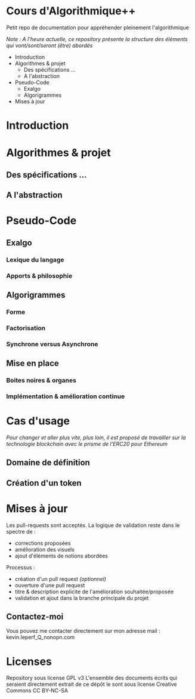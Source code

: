 # Cours d'Algorithmique++

Petit repo de documentation pour appréhender pleinement l'algorithmique

_Note : A l'heure actuelle, ce repository présente la structure des éléments qui vont/sont/seront (être) abordés_

- Introduction
- Algorithmes & projet
  - Des spécifications ...
  - A l'abstraction
- Pseudo-Code
  - Exalgo
  - Algorigrammes
- Mises à jour

# Introduction

# Algorithmes & projet

## Des spécifications ...

## A l'abstraction

# Pseudo-Code

## Exalgo

### Lexique du langage

### Apports & philosophie

## Algorigrammes

### Forme

### Factorisation

### Synchrone versus Asynchrone

## Mise en place

### Boites noires & organes

### Implémentation & amélioration continue

# Cas d'usage

_Pour changer et aller plus vite, plus loin, il est proposé de travailler sur la technologie blockchain avec le prisme de l'ERC20 pour Ethereum_

## Domaine de définition

## Création d'un token


# Mises à jour

Les pull-requests sont acceptés. La logique de validation reste dans le spectre de :

- corrections proposées
- amélioration des visuels
- ajout d'éléments de notions abordées

Processus :

- création d'un pull request *(optionnel)*
- ouverture d'une pull request
- titre & description explicite de l'amélioration souhaitée/proposée
- validation et ajout dans la branche principale du projet

## Contactez-moi

Vous pouvez me contacter directement sur mon adresse mail : kevin.leperf_Q_nonopn.com

# Licenses

Repository sous license GPL v3
L'ensemble des documents écrits qui seraient directement extrait de ce dépôt le sont sous license Creative Commons CC BY-NC-SA
